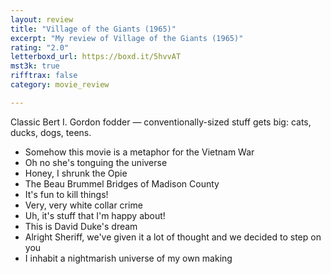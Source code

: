 ```yaml
---
layout: review
title: "Village of the Giants (1965)"
excerpt: "My review of Village of the Giants (1965)"
rating: "2.0"
letterboxd_url: https://boxd.it/5hvvAT
mst3k: true
rifftrax: false
category: movie_review

---
```


Classic Bert I. Gordon fodder — conventionally-sized stuff gets big: cats, ducks, dogs, teens.

* Somehow this movie is a metaphor for the Vietnam War
* Oh no she's tonguing the universe 
* Honey, I shrunk the Opie
* The Beau Brummel Bridges of Madison County
* It's fun to kill things!
* Very, very white collar crime
* Uh, it's stuff that I'm happy about!
* This is David Duke's dream 
* Alright Sheriff, we've given it a lot of thought and we decided to step on you
* I inhabit a nightmarish universe of my own making